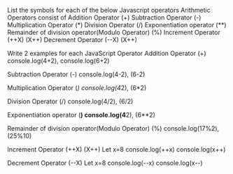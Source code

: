List the symbols for each of the below Javascript operators
Arithmetic Operators consist of 
Addition Operator (+)
Subtraction Operator (-)
Multiplication Operator (*)
Division Operator (/)
Exponentiation operator (**)
Remainder of division operator(Modulo Operator) (%)
Increment Operator (++X) (X++)
Decrement Operator (--X) (X++)

Write 2 examples for each JavaScript Operator
Addition Operator (+)
console.log(4+2), console.log(6+2)

Subtraction Operator (-)
console.log(4-2), (6-2)

Multiplication Operator (*)
console.log(4*2), (6*2)

Division Operator (/)
console.log(4/2), (6/2)

Exponentiation operator (**)
console.log(4**2), (6**2)

Remainder of division operator(Modulo Operator) (%)
console.log(17%2), (25%10)

Increment Operator (++X) (X++)
Let x=8
console.log(++x)
console.log(x++)

Decrement Operator (--X)
Let x=8
console.log(--x)
console.log(x--)